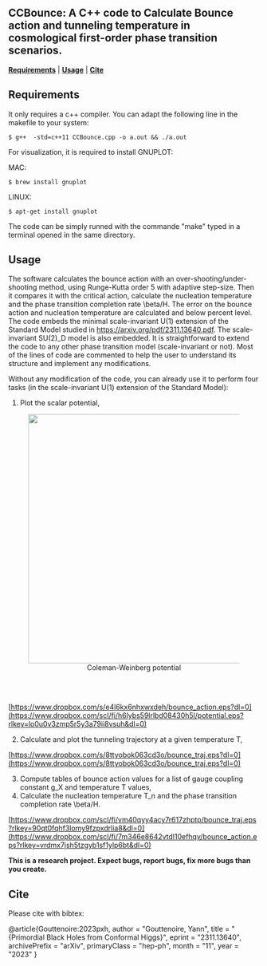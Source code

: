 ## CCBounce: A C++ code to Calculate Bounce action and tunneling temperature in cosmological first-order phase transition scenarios.
[**Requirements**](#Requirements)
| [**Usage**](#Usage)
| [**Cite**](#Cite)

## Requirements

It only requires a c++ compiler. 	You can adapt the following line in the makefile to your system:

```console
$ g++  -std=c++11 CCBounce.cpp -o a.out && ./a.out
```

For visualization, it is required to install GNUPLOT:

MAC: 
```console
$ brew install gnuplot
```

LINUX:
```console
$ apt-get install gnuplot
```

The code can be simply runned with the commande "make" typed in a terminal opened in the same directory.

## Usage

The software calculates the bounce action with an over-shooting/under-shooting method, using Runge-Kutta order 5 with adaptive step-size.
Then it compares it with the critical action, calculate the nucleation temperature and the phase transition completion rate \beta/H.
The error on the bounce action and nucleation temperature are calculated and below percent level.
The code embeds the minimal scale-invariant U(1) extension of the Standard Model studied in https://arxiv.org/pdf/2311.13640.pdf.
The scale-invariant SU(2)_D model is also embedded.
It is straightforward to extend the code to any other phase transition model (scale-invariant or not).
Most of the lines of code are commented to help the user to understand its structure and implement any modifications.

Without any modification of the code, you can already use it to perform four tasks (in the scale-invariant U(1) extension of the Standard Model):
1) Plot the scalar potential,

<figure>
  <img src="[https://github.com/james-alvey-42/jaxsp/blob/c23a854ffbaeaa7e81a07ff5d860efd0b212f534/images/leoII.png](https://www.dropbox.com/scl/fi/h6lybs59lrlbd08430h5l/potential.eps?rlkey=lo0u0v3zmp5r5y3a79ii8vsuh&dl=0)" alt="" width="500" align="center">
  <figcaption align="center">
  Coleman-Weinberg potential
  </figcaption>
</figure>
<br/><br/>

[https://www.dropbox.com/s/e4l6kx6nhxwxdeh/bounce_action.eps?dl=0](https://www.dropbox.com/scl/fi/h6lybs59lrlbd08430h5l/potential.eps?rlkey=lo0u0v3zmp5r5y3a79ii8vsuh&dl=0)


2) Calculate and plot the tunneling trajectory at a given temperature T,

[https://www.dropbox.com/s/8ttyobok063cd3o/bounce_traj.eps?dl=0](https://www.dropbox.com/s/8ttyobok063cd3o/bounce_traj.eps?dl=0)

   
3) Compute tables of bounce action values for a list of gauge coupling constant g_X and temperature T values,
4) Calculate the nucleation temperature T_n and the phase transition completion rate \beta/H.

[https://www.dropbox.com/scl/fi/vm40qyy4acy7r617zhptp/bounce_traj.eps?rlkey=90qt0fqhf3lomy9fzpxdrlia8&dl=0](https://www.dropbox.com/scl/fi/7m346e8642vtdl10efhqv/bounce_action.eps?rlkey=vrdmx7jsh5tzgyb1sf1ylp6bt&dl=0)

**This is a research project. Expect bugs, report bugs, fix more bugs than you
create.**

## Cite
Please cite with bibtex:

@article{Gouttenoire:2023pxh,
    author = "Gouttenoire, Yann",
    title = "{Primordial Black Holes from Conformal Higgs}",
    eprint = "2311.13640",
    archivePrefix = "arXiv",
    primaryClass = "hep-ph",
    month = "11",
    year = "2023"
}
